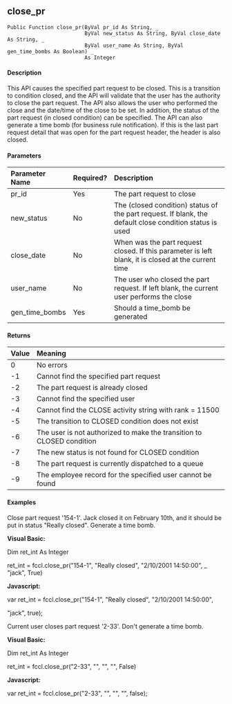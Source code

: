 close_pr
--------

```
Public Function close_pr(ByVal pr_id As String, _
                         ByVal new_status As String, ByVal close_date As String, _
                         ByVal user_name As String, ByVal gen_time_bombs As Boolean) _
                         As Integer
```

#### Description

This API causes the specified part request to be closed. This is a transition to condition closed, and the API will validate that the user has the authority to close the part request. The API also allows the user who performed the close and the date/time of the close to be set. In addition, the status of the part request (in closed condition) can be specified. The API can also generate a time bomb (for business rule notification). If this is the last part request detail that was open for the part request header, the header is also closed.

#### Parameters

| Parameter Name | Required? | Description |
|:--- |:--- |:--- |
| pr_id | Yes | The part request to close |
| new_status | No | The (closed condition) status of the part request. If blank, the default close condition status is used |
| close_date | No | When was the part request closed. If this parameter is left blank, it is closed at the current time |
| user_name | No | The user who closed the part request. If left blank, the current user performs the close |
| gen_time_bombs | Yes | Should a time_bomb be generated |

#### Returns

| Value | Meaning |
|:--- |:--- |
| 0 | No errors |
| -1 | Cannot find the specified part request |
| -2 | The part request is already closed |
| -3 | Cannot find the specified user |
| -4 | Cannot find the CLOSE activity string with rank = 11500 |
| -5 | The transition to CLOSED condition does not exist |
| -6 | The user is not authorized to make the transition to CLOSED condition |
| -7 | The new status is not found for CLOSED condition |
| -8 | The part request is currently dispatched to a queue |
| -9 | The employee record for the specified user cannot be found |

#### Examples

Close part request '154-1'. Jack closed it on February 10th, and it should be put in status "Really closed". Generate a time bomb.

**Visual Basic:**

Dim ret_int As Integer

ret_int = fccl.close_pr("154-1", "Really closed", "2/10/2001 14:50:00", _
"jack", True)

**Javascript:**

var ret_int = fccl.close_pr("154-1", "Really closed", "2/10/2001 14:50:00",

"jack", true);

 Current user closes part request '2-33'. Don't generate a time bomb.

**Visual Basic:**

Dim ret_int As Integer

ret_int = fccl.close_pr("2-33", "", "", "", False)

**Javascript:**

var ret_int = fccl.close_pr("2-33", "", "", "", false);